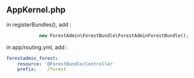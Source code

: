 ## AppKernel.php

in registerBundles(), add :

```php
            new ForestAdmin\ForestBundle\ForestAdminForestBundle();
```

in app/routing.yml, add :

```yaml
forestadmin_forest:
    resource: '@ForestBundle/Controller'
    prefix:    /forest
```